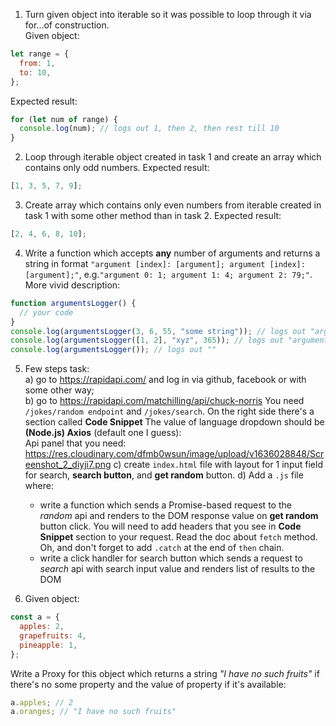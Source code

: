 1. Turn given object into iterable so it was possible to loop through it via for...of construction.  
   Given object:

```javascript
let range = {
  from: 1,
  to: 10,
};
```

Expected result:

```javascript
for (let num of range) {
  console.log(num); // logs out 1, then 2, then rest till 10
}
```

2. Loop through iterable object created in task 1 and create an array which contains only odd numbers. Expected result:

```javascript
[1, 3, 5, 7, 9];
```

3. Create array which contains only even numbers from iterable created in task 1 with some other method than in task 2. Expected result:

```javascript
[2, 4, 6, 8, 10];
```

4. Write a function which accepts **any** number of arguments and returns a string in format `"argument [index]: [argument]; argument [index]: [argument];"`, e.g.`"argument 0: 1; argument 1: 4; argument 2: 79;"`. More vivid description:

```javascript
function argumentsLogger() {
  // your code
}
console.log(argumentsLogger(3, 6, 55, "some string")); // logs out "argument 0: 3; argument 1: 6; argument 2: 55; argument 3: some string;"
console.log(argumentsLogger([1, 2], "xyz", 365)); // logs out "argument 0: 1,2; argument 1: xyz; argument 2: 365;"
console.log(argumentsLogger()); // logs out ""
```

5. Few steps task:  
   a) go to https://rapidapi.com/ and log in via github, facebook or with some other way;  
   b) go to https://rapidapi.com/matchilling/api/chuck-norris You need `/jokes/random endpoint` and `/jokes/search`. On the right side there's a section called **Code Snippet** The value of language dropdown should be **(Node.js) Axios** (default one I guess):  
   Api panel that you need: https://res.cloudinary.com/dfmb0wsun/image/upload/v1636028848/Screenshot_2_diyji7.png
   c) create `index.html` file with layout for 1 input field for search, **search button**, and **get random** button.
   d) Add a `.js` file where:

   - write a function which sends a Promise-based request to the _random_ api and renders to the DOM response value on **get random** button click. You will need to add headers that you see in **Code Snippet** section to your request. Read the doc about `fetch` method. Oh, and don't forget to add `.catch` at the end of `then` chain.
   - write a click handler for search button which sends a request to _search_ api with search input value and renders list of results to the DOM

6. Given object:

```javascript
const a = {
  apples: 2,
  grapefruits: 4,
  pineapple: 1,
};
```

Write a Proxy for this object which returns a string _"I have no such fruits"_ if there's no some property and the value of property if it's available:

```javascript
a.apples; // 2
a.oranges; // "I have no such fruits"
```
